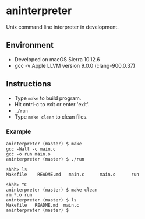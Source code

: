 # aninterpreter
Unix command line interpreter in development.

## Environment
- Developed on macOS Sierra 10.12.6
- gcc -v Apple LLVM version 9.0.0 (clang-900.0.37)

## Instructions
- Type `make` to build program.
- Hit cntrl-c to exit or enter 'exit'.
- `./run`
- Type `make clean` to clean files.

### Example
```
aninterpreter (master) $ make
gcc -Wall -c main.c
gcc -o run main.o
aninterpreter (master) $ ./run

shhh> ls
Makefile	README.md	main.c		main.o		run

shhh> ^C
aninterpreter (master) $ make clean
rm *.o run
aninterpreter (master) $ ls
Makefile   README.md  main.c
aninterpreter (master) $
```
